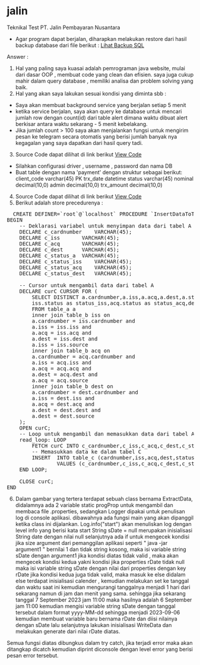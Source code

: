 # jalin
Teknikal Test PT. Jalin Pembayaran Nusantara

- Agar program dapat berjalan, diharapkan melakukan restore dari hasil backup database dari file berikut : [Lihat Backup SQL]([quora.com/profile/Ashish-Kulkarni-100](https://github.com/ratwareid/jalin/blob/master/database/backup_db_jalin.sql))

Answer :
1. Hal yang paling saya kuasai adalah pemrograman java website, mulai dari dasar OOP , membuat code yang clean dan efisien. saya juga cukup mahir dalam query database , memiliki analisa dan problem solving yang baik.
2. Hal yang akan saya lakukan sesuai kondisi yang diminta sbb :
- Saya akan membuat background service yang berjalan setiap 5 menit
- ketika service berjalan, saya akan query ke database untuk mencari jumlah row dengan count(id) dari table alert dimana waktu dibuat alert berkisar antara waktu sekarang - 5 menit kebelakang.
- Jika jumlah count > 100 saya akan menjalankan fungsi untuk mengirim pesan ke telegram secara otomatis yang berisi jumlah banyak nya kegagalan yang saya dapatkan dari hasil query tadi.

3. Source Code dapat dilihat di link berikut [View Code]("https://github.com/ratwareid/jalin/blob/master/src/main/java/task/GenerateReportTask.java")
- Silahkan configurasi driver , username , password dan nama DB
- Buat table dengan nama 'payment' dengan struktur sebagai berikut:
client_code varchar(45) PK 
trx_date datetime 
status varchar(45) 
nominal decimal(10,0) 
admin decimal(10,0) 
trx_amount decimal(10,0)

4. Source Code dapat dilihat di link berikut [View Code]("https://github.com/ratwareid/jalin/blob/master/src/main/java/task/SendAlertTask.java")
5. Berikut adalah store precedurenya :
<pre>
  CREATE DEFINER=`root`@`localhost` PROCEDURE `InsertDataToTableC`()
BEGIN
    -- Deklarasi variabel untuk menyimpan data dari tabel A dan B
    DECLARE c_cardnumber 	VARCHAR(45);
    DECLARE c_iss 		VARCHAR(45);
    DECLARE c_acq 		VARCHAR(45);
    DECLARE c_dest 		VARCHAR(45);
    DECLARE c_status_a 	VARCHAR(45);
    DECLARE c_status_iss 	VARCHAR(45);
    DECLARE c_status_acq 	VARCHAR(45);
    DECLARE c_status_dest	VARCHAR(45);

    -- Cursor untuk mengambil data dari tabel A
    DECLARE curC CURSOR FOR (
		SELECT DISTINCT a.cardnumber,a.iss,a.acq,a.dest,a.status as status_a,
		iss.status as status_iss,acq.status as status_acq,dest.status as status_dest
		FROM table_a a
		inner join table_b iss on 
		a.cardnumber = iss.cardnumber and 
		a.iss = iss.iss and
		a.acq = iss.acq and
		a.dest = iss.dest and
		a.iss = iss.source
		inner join table_b acq on 
		a.cardnumber = acq.cardnumber and 
		a.iss = acq.iss and
		a.acq = acq.acq and
		a.dest = acq.dest and
		a.acq = acq.source
		inner join table_b dest on 
		a.cardnumber = dest.cardnumber and 
		a.iss = dest.iss and
		a.acq = dest.acq and
		a.dest = dest.dest and
		a.dest = dest.source
    );
    OPEN curC;
    -- Loop untuk mengambil dan memasukkan data dari tabel A ke tabel C
    read_loop: LOOP
        FETCH curC INTO c_cardnumber,c_iss,c_acq,c_dest,c_status_a,c_status_iss,c_status_acq,c_status_dest;
        -- Memasukkan data ke dalam tabel C
        INSERT 	INTO table_c (cardnumber,iss,acq,dest,status_a,status_iss,status_acq,status_dest) 
				VALUES (c_cardnumber,c_iss,c_acq,c_dest,c_status_a,c_status_iss,c_status_acq,c_status_dest);
    END LOOP;
    
    CLOSE curC;
END
</pre>

6. Dalam gambar yang tertera terdapat sebuah class bernama ExtractData,
didalamnya ada 2 variable static progProp untuk mengambil dan membaca file .properties, sedangkan Logger dipakai untuk penulisan log di console aplikasi.
dibawahnya ada fungsi main yang akan dipanggil ketika class ini dijalankan.
Log.info("start") akan menuliskan log dengan level info yang berisi kata start
String sDate = null merupakan inisialisasi String date dengan nilai null
selanjutnya ada if untuk mengecek kondisi jika size argument dari pemanggilan aplikasi seperti " java -jar argument1 " bernilai 1 dan tidak string kosong, maka isi variable string sDate dengan argument1
jika kondisi diatas tidak valid , maka akan mengecek kondisi kedua yakni kondisi jika properties rDate tidak null maka isi variable string sDate dengan nilai dari properties dengan key rDate
jika kondisi kedua juga tidak valid, maka masuk ke else
didalam else terdapat inisialisasi calender , kemudian melakukan set ke tanggal dan waktu saat ini
kemudian mengurangi tanggalnya menjadi 1 hari dari sekarang namun di jam dan menit yang sama.
sehingga jika sekarang tanggal 7 September 2023 jam 11:00 maka hasilnya adalah 6 September jam 11:00
kemudian mengisi variable string sDate dengan tanggal tersebut dalam format yyyy-MM-dd sehingga menjadi 2023-09-06
kemudian membuat variable baru bernama rDate dan diisi nilainya dengan sDate
lalu selanjutnya lakukan inisialisasi WriteData dan melakukan generate dari nilai rDate diatas.

Semua fungsi diatas dibungkus dalam try catch, jika terjadi error maka akan ditangkap dicatch kemudian diprint diconsole dengan level error yang berisi pesan error tersebut.
